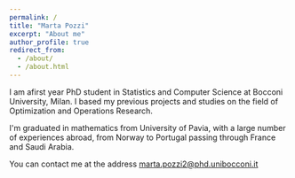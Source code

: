 ```yaml
---
permalink: /
title: "Marta Pozzi"
excerpt: "About me"
author_profile: true
redirect_from: 
  - /about/
  - /about.html
---
```


I am afirst year PhD student in Statistics and Computer Science at Bocconi University, Milan. I based my previous projects and studies on the field of Optimization and Operations Research. 

I'm graduated in mathematics from University of Pavia, with a large number of experiences abroad, from Norway to Portugal passing through France and Saudi Arabia. 

You can contact me at the address marta.pozzi2@phd.unibocconi.it
